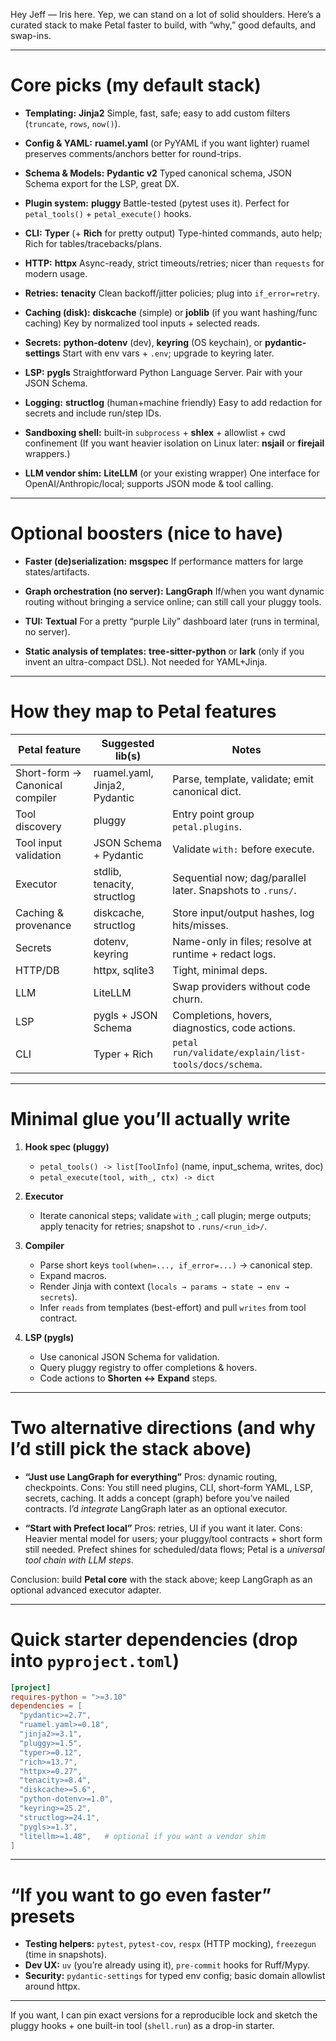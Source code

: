 Hey Jeff — Iris here. Yep, we can stand on a lot of solid shoulders. Here’s a curated stack to make Petal faster to build, with “why,” good defaults, and swap-ins.

---

# Core picks (my default stack)

* **Templating:** **Jinja2**
  Simple, fast, safe; easy to add custom filters (`truncate`, `rows`, `now()`).

* **Config & YAML:** **ruamel.yaml** (or PyYAML if you want lighter)
  ruamel preserves comments/anchors better for round-trips.

* **Schema & Models:** **Pydantic v2**
  Typed canonical schema, JSON Schema export for the LSP, great DX.

* **Plugin system:** **pluggy**
  Battle-tested (pytest uses it). Perfect for `petal_tools()` + `petal_execute()` hooks.

* **CLI:** **Typer** (+ **Rich** for pretty output)
  Type-hinted commands, auto help; Rich for tables/tracebacks/plans.

* **HTTP:** **httpx**
  Async-ready, strict timeouts/retries; nicer than `requests` for modern usage.

* **Retries:** **tenacity**
  Clean backoff/jitter policies; plug into `if_error=retry`.

* **Caching (disk):** **diskcache** (simple) or **joblib** (if you want hashing/func caching)
  Key by normalized tool inputs + selected reads.

* **Secrets:** **python-dotenv** (dev), **keyring** (OS keychain), or **pydantic-settings**
  Start with env vars + `.env`; upgrade to keyring later.

* **LSP:** **pygls**
  Straightforward Python Language Server. Pair with your JSON Schema.

* **Logging:** **structlog** (human+machine friendly)
  Easy to add redaction for secrets and include run/step IDs.

* **Sandboxing shell:** built-in `subprocess` + **shlex** + allowlist + cwd confinement
  (If you want heavier isolation on Linux later: **nsjail** or **firejail** wrappers.)

* **LLM vendor shim:** **LiteLLM** (or your existing wrapper)
  One interface for OpenAI/Anthropic/local; supports JSON mode & tool calling.

---

# Optional boosters (nice to have)

* **Faster (de)serialization:** **msgspec**
  If performance matters for large states/artifacts.

* **Graph orchestration (no server):** **LangGraph**
  If/when you want dynamic routing without bringing a service online; can still call your pluggy tools.

* **TUI:** **Textual**
  For a pretty “purple Lily” dashboard later (runs in terminal, no server).

* **Static analysis of templates:** **tree-sitter-python** or **lark** (only if you invent an ultra-compact DSL).
  Not needed for YAML+Jinja.

---

# How they map to Petal features

| Petal feature                   | Suggested lib(s)              | Notes                                                      |
| ------------------------------- | ----------------------------- | ---------------------------------------------------------- |
| Short-form → Canonical compiler | ruamel.yaml, Jinja2, Pydantic | Parse, template, validate; emit canonical dict.            |
| Tool discovery                  | pluggy                        | Entry point group `petal.plugins`.                         |
| Tool input validation           | JSON Schema + Pydantic        | Validate `with:` before execute.                           |
| Executor                        | stdlib, tenacity, structlog   | Sequential now; dag/parallel later. Snapshots to `.runs/`. |
| Caching & provenance            | diskcache, structlog          | Store input/output hashes, log hits/misses.                |
| Secrets                         | dotenv, keyring               | Name-only in files; resolve at runtime + redact logs.      |
| HTTP/DB                         | httpx, sqlite3                | Tight, minimal deps.                                       |
| LLM                             | LiteLLM                       | Swap providers without code churn.                         |
| LSP                             | pygls + JSON Schema           | Completions, hovers, diagnostics, code actions.            |
| CLI                             | Typer + Rich                  | `petal run/validate/explain/list-tools/docs/schema`.       |

---

# Minimal glue you’ll actually write

1. **Hook spec (pluggy)**

   * `petal_tools() -> list[ToolInfo]` (name, input\_schema, writes, doc)
   * `petal_execute(tool, with_, ctx) -> dict`

2. **Executor**

   * Iterate canonical steps; validate `with_`; call plugin; merge outputs; apply tenacity for retries; snapshot to `.runs/<run_id>/`.

3. **Compiler**

   * Parse short keys `tool(when=..., if_error=...)` → canonical step.
   * Expand macros.
   * Render Jinja with context (`locals → params → state → env → secrets`).
   * Infer `reads` from templates (best-effort) and pull `writes` from tool contract.

4. **LSP (pygls)**

   * Use canonical JSON Schema for validation.
   * Query pluggy registry to offer completions & hovers.
   * Code actions to **Shorten ↔ Expand** steps.

---

# Two alternative directions (and why I’d still pick the stack above)

* **“Just use LangGraph for everything”**
  Pros: dynamic routing, checkpoints.
  Cons: You still need plugins, CLI, short-form YAML, LSP, secrets, caching. It adds a concept (graph) before you’ve nailed contracts. I’d *integrate* LangGraph later as an optional executor.

* **“Start with Prefect local”**
  Pros: retries, UI if you want it later.
  Cons: Heavier mental model for users; your pluggy/tool contracts + short form still needed. Prefect shines for scheduled/data flows; Petal is a *universal tool chain with LLM steps*.

Conclusion: build **Petal core** with the stack above; keep LangGraph as an optional advanced executor adapter.

---

# Quick starter dependencies (drop into `pyproject.toml`)

```toml
[project]
requires-python = ">=3.10"
dependencies = [
  "pydantic>=2.7",
  "ruamel.yaml>=0.18",
  "jinja2>=3.1",
  "pluggy>=1.5",
  "typer>=0.12",
  "rich>=13.7",
  "httpx>=0.27",
  "tenacity>=8.4",
  "diskcache>=5.6",
  "python-dotenv>=1.0",
  "keyring>=25.2",
  "structlog>=24.1",
  "pygls>=1.3",
  "litellm>=1.48",   # optional if you want a vendor shim
]
```

---

# “If you want to go even faster” presets

* **Testing helpers:** `pytest`, `pytest-cov`, `respx` (HTTP mocking), `freezegun` (time in snapshots).
* **Dev UX:** `uv` (you’re already using it), `pre-commit` hooks for Ruff/Mypy.
* **Security:** `pydantic-settings` for typed env config; basic domain allowlist around httpx.

---

If you want, I can pin exact versions for a reproducible lock and sketch the pluggy hooks + one built-in tool (`shell.run`) as a drop-in starter.
